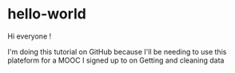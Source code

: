 # hello-world

Hi everyone ! 

I'm doing this tutorial on GitHub because I'll be needing to use this plateform for a MOOC I signed up to on Getting and cleaning data
